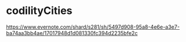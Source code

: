 codilityCities
==============

https://www.evernote.com/shard/s281/sh/5497d908-95a8-4e6e-a3e7-ba74aa3bb4ae/17017948d1d081330fc394d2235bfe2c
